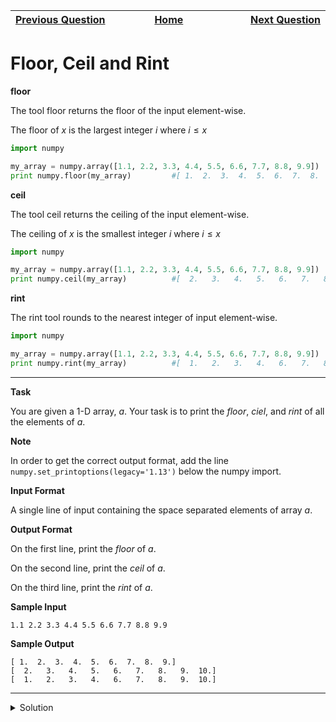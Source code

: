 | <img width=1000>[Previous Question](https://github.com/Kevin-Lago/python-hackerrank-solutions/tree/main/src/)</img> | <img width=1000>[Home](https://github.com/Kevin-Lago/python-hackerrank-solutions)</img> | <img width=1000>[Next Question](https://github.com/Kevin-Lago/python-hackerrank-solutions/tree/main/src/)</img> |
|:---|:---:|---:|

# Floor, Ceil and Rint

__floor__

The tool floor returns the floor of the input element-wise.

The floor of $x$ is the largest integer $i$ where $i \le x$

```python
import numpy

my_array = numpy.array([1.1, 2.2, 3.3, 4.4, 5.5, 6.6, 7.7, 8.8, 9.9])
print numpy.floor(my_array)         #[ 1.  2.  3.  4.  5.  6.  7.  8.  9.]
```

__ceil__

The tool ceil returns the ceiling of the input element-wise.

The ceiling of $x$ is the smallest integer $i$ where $i \le x$

```python
import numpy

my_array = numpy.array([1.1, 2.2, 3.3, 4.4, 5.5, 6.6, 7.7, 8.8, 9.9])
print numpy.ceil(my_array)          #[  2.   3.   4.   5.   6.   7.   8.   9.  10.]
```

__rint__

The rint tool rounds to the nearest integer of input element-wise.

```python
import numpy

my_array = numpy.array([1.1, 2.2, 3.3, 4.4, 5.5, 6.6, 7.7, 8.8, 9.9])
print numpy.rint(my_array)          #[  1.   2.   3.   4.   6.   7.   8.   9.  10.]
```

---

__Task__

You are given a 1-D array, $a$. Your task is to print the $floor$, $ciel$, and $rint$ of all the elements of $a$.

__Note__

In order to get the correct output format, add the line ```numpy.set_printoptions(legacy='1.13')``` below the numpy import.

__Input Format__

A single line of input containing the space separated elements of array $a$.

__Output Format__

On the first line, print the $floor$ of $a$.

On the second line, print the $ceil$ of $a$.

On the third line, print the $rint$ of $a$.

__Sample Input__

```
1.1 2.2 3.3 4.4 5.5 6.6 7.7 8.8 9.9
```

__Sample Output__

```
[ 1.  2.  3.  4.  5.  6.  7.  8.  9.]
[  2.   3.   4.   5.   6.   7.   8.   9.  10.]
[  1.   2.   3.   4.   6.   7.   8.   9.  10.]
```

---

<details><summary>Solution</summary>
    
```python

```
</details>
